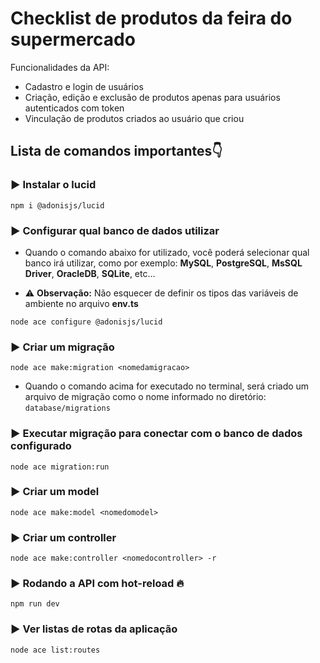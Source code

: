# Checklist de produtos da feira do supermercado

Funcionalidades da API: 
- Cadastro e login de usuários
- Criação, edição e exclusão de produtos apenas para usuários autenticados com token
- Vinculação de produtos criados ao usuário que criou

## Lista de comandos importantes:point_down:

### :arrow_forward: Instalar o lucid

```
npm i @adonisjs/lucid
```

### :arrow_forward: Configurar qual banco de dados utilizar

- Quando o comando abaixo for utilizado, você poderá selecionar qual banco irá utilizar, como por exemplo: **MySQL**, **PostgreSQL**, **MsSQL Driver**, **OracleDB**, **SQLite**, etc...

- :warning: **Observação:** Não esquecer de definir os tipos das variáveis de ambiente no arquivo **env.ts**

```
node ace configure @adonisjs/lucid
```

### :arrow_forward: Criar um migração

```
node ace make:migration <nomedamigracao>
```

- Quando o comando acima for executado no  terminal, será criado um arquivo de migração como o nome informado no diretório: <code>database/migrations</code>

### :arrow_forward: Executar migração para conectar com o banco de dados configurado

```
node ace migration:run
```

### :arrow_forward: Criar um model

```
node ace make:model <nomedomodel>
```

### :arrow_forward: Criar um controller

```
node ace make:controller <nomedocontroller> -r
```

### :arrow_forward: Rodando a API com hot-reload :fire:

```
npm run dev
```

### :arrow_forward: Ver listas de rotas da aplicação

```
node ace list:routes
